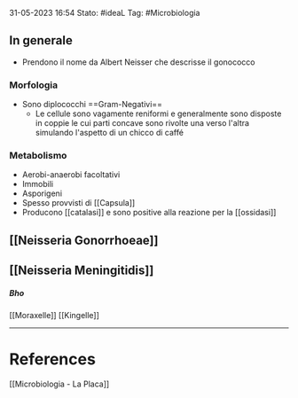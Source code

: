 31-05-2023 16:54
Stato: #ideaL
Tag: #Microbiologia 

## In generale
- Prendono il nome da Albert Neisser che descrisse il gonococco
### Morfologia
- Sono diplococchi ==Gram-Negativi==
	- Le cellule sono vagamente reniformi e generalmente sono disposte in coppie le cui parti concave sono rivolte una verso l'altra simulando l'aspetto di un chicco di caffé
### Metabolismo
- Aerobi-anaerobi facoltativi
- Immobili
- Asporigeni
- Spesso provvisti di [[Capsula]]
- Producono [[catalasi]] e sono positive alla reazione per la [[ossidasi]]

## [[Neisseria Gonorrhoeae]]
## [[Neisseria Meningitidis]]

##### Bho
[[Moraxelle]]
[[Kingelle]]




---
# References
[[Microbiologia - La Placa]]